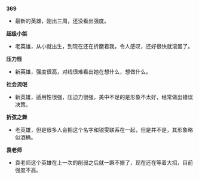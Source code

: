 **369**
- 最新的英雄，刚出三周，还没看出强度。

**超级小桀**
- 老英雄，从小就出生，到现在还在折磨着我，令人感叹，还好很快就滚蛋了。

**压力怪**
- 新英雄，强度很高，对线很难看出她在想什么，想做什么。

**社会流氓**
- 新英雄，适用性很强，压迫力很强，美中不足的是形象不太好，经常做出错误决策。

**折弦之舞**
- 老英雄，但是很多人会把这个名字和锐雯联系在一起，但是并不是，其形象略似酒桶。

**袁老师**
- 袁老师这个英雄在上一次的削弱之后就一蹶不振了，现在还在等着大招，目前强度不高。

